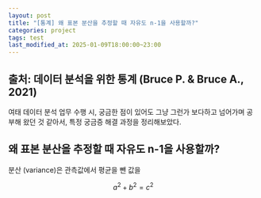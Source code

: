 ```yaml
---
layout: post
title: "[통계] 왜 표본 분산을 추정할 때 자유도 n-1을 사용할까?"
categories: project
tags: test
last_modified_at: 2025-01-09T18:00:00~23:00
---  
```



<script type="text/javascript" async
        src="https://cdnjs.cloudflare.com/ajax/libs/mathjax/2.7.5/latest.js?config=TeX-MML-AM_CHTML">
</script>

<script type="text/x-mathjax-config">
    MathJax.Hub.Config({
        extensions: ["tex2jax.js"],
        jax: ["input/Tex", "ourput/HTML-CSS"],
        tex2jax: {
            inlineMath: [ ['$', '$'], ["\\(", "\\)"] ],
            displayMath: [ ['$$', '$$'], ["\\[", "\\]"] ],
            processEscapes: true
        },
        "HTML-CSS": { availableFonts: ["TeX"] }
    });
</script>


## 출처: 데이터 분석을 위한 통계 (Bruce P. & Bruce A., 2021)  
여태 데이터 분석 업무 수행 시, 궁금한 점이 있어도 그냥 그런가 보다하고 넘어가며 공부해 왔던 것 같아서, 특정 궁금증 해결 과정을 정리해보았다.  


## 왜 표본 분산을 추정할 때 자유도 n-1을 사용할까?   
분산 (variance)은 관측값에서 평균을 뺀 값을   

$$
a^2 + b^2 = c^2
$$
